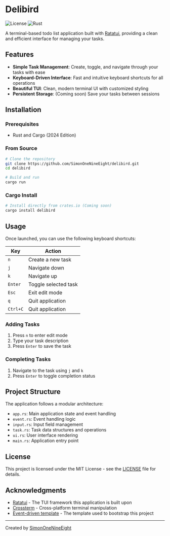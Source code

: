 # Delibird

![License](https://img.shields.io/badge/License-MIT-blue.svg)
![Rust](https://img.shields.io/badge/Rust-2024-orange.svg)

A terminal-based todo list application built with [Ratatui](https://ratatui.rs), providing a clean and efficient interface for managing your tasks.

## Features

- **Simple Task Management**: Create, toggle, and navigate through your tasks with ease
- **Keyboard-Driven Interface**: Fast and intuitive keyboard shortcuts for all operations
- **Beautiful TUI**: Clean, modern terminal UI with customized styling
- **Persistent Storage**: (Coming soon) Save your tasks between sessions

<!-- ## Screenshots -->
<!---->
<!-- *Screenshots will be added here* -->

## Installation

### Prerequisites

- Rust and Cargo (2024 Edition)

### From Source

```bash
# Clone the repository
git clone https://github.com/SimonOneNineEight/delibird.git
cd delibird

# Build and run
cargo run
```

### Cargo Install

```bash
# Install directly from crates.io (Coming soon)
cargo install delibird
```

## Usage

Once launched, you can use the following keyboard shortcuts:

| Key      | Action               |
| -------- | -------------------- |
| `n`      | Create a new task    |
| `j`      | Navigate down        |
| `k`      | Navigate up          |
| `Enter`  | Toggle selected task |
| `Esc`    | Exit edit mode       |
| `q`      | Quit application     |
| `Ctrl+C` | Quit application     |

### Adding Tasks

1. Press `n` to enter edit mode
2. Type your task description
3. Press `Enter` to save the task

### Completing Tasks

1. Navigate to the task using `j` and `k`
2. Press `Enter` to toggle completion status

## Project Structure

The application follows a modular architecture:

- `app.rs`: Main application state and event handling
- `event.rs`: Event handling logic
- `input.rs`: Input field management
- `task.rs`: Task data structures and operations
- `ui.rs`: User interface rendering
- `main.rs`: Application entry point

<!-- ## Contributing -->
<!---->
<!-- Contributions are welcome! Feel free to: -->
<!---->
<!-- 1. Fork the repository -->
<!-- 2. Create a feature branch (`git checkout -b feature/amazing-feature`) -->
<!-- 3. Commit your changes (`git commit -m 'Add some amazing feature'`) -->
<!-- 4. Push to the branch (`git push origin feature/amazing-feature`) -->
<!-- 5. Open a Pull Request -->
<!---->
<!-- Please make sure to update tests as appropriate and adhere to the existing coding style. -->

## License

This project is licensed under the MIT License - see the [LICENSE](./LICENSE) file for details.

## Acknowledgments

- [Ratatui](https://ratatui.rs) - The TUI framework this application is built upon
- [Crossterm](https://github.com/crossterm-rs/crossterm) - Cross-platform terminal manipulation
- [Event-driven template](https://github.com/ratatui/templates/tree/main/event-driven) - The template used to bootstrap this project

---

Created by [SimonOneNineEight](https://github.com/SimonOneNineEight)
